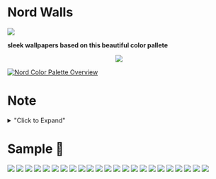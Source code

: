 # Nord Walls
<p align="left"> <a href="https://github.com/arcticicestudio/styleguide-git/releases/latest" target="_blank"><img src="https://img.shields.io/github/release/arcticicestudio/styleguide-git.svg?style=flat-square&label=Git%20Style%20Guide&logoColor=eceff4&colorA=4c566a&colorB=88c0d0&logo=git"/></a></p>

**sleek wallpapers based on this beautiful color pallete** <p align="center"><a href="https://www.nordtheme.com" target="_blank"><img src="https://raw.githubusercontent.com/arcticicestudio/nord-docs/develop/assets/images/nord/repository-hero.svg?sanitize=true"/></a></p>

[![Nord Color Palette Overview](https://raw.githubusercontent.com/arcticicestudio/nord-docs/develop/assets/images/nord/repository-color-palettes.svg?sanitize=true)](https://www.nordtheme.com/docs/colors-and-palettes)

# Note
<details>
<summary>"Click to Expand"</summary>

**I dont Own any rights to these wallpapers**.
# Credits ![ImageGoNord](https://github.com/Schrodinger-Hat/ImageGoNord)
</details>


# Sample 👑
![](wallpapers/66.png)
![](wallpapers/79.png)
![](wallpapers/8.png)
![](wallpapers/78.png)
![](wallpapers/77.png)
![](wallpapers/73.png)
![](wallpapers/52.png)
![](wallpapers/53.png)
![](wallpapers/70.png)
![](wallpapers/76.png)
![](wallpapers/58.png)
![](wallpapers/27.png)
![](wallpapers/63.png)
![](wallpapers/62.png)
![](wallpapers/67.png)
![](wallpapers/36.png)
![](wallpapers/39.png)
![](wallpapers/41.png)
![](wallpapers/48.png)
![](wallpapers/50.png)
![](wallpapers/54.png)
![](wallpapers/16.png)
![](wallpapers/10.png)
